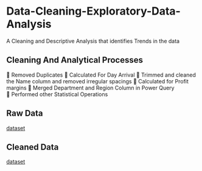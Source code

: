 # Data-Cleaning-Exploratory-Data-Analysis
A Cleaning and Descriptive Analysis that identifies Trends in the data


## Cleaning And Analytical Processes

 Removed Duplicates
 Calculated For Day Arrival
 Trimmed and cleaned the Name column and removed irregular spacings
 Calculated for Profit margins
 Merged Department and Region Column in Power Query  
 Performed other Statistical Operations

## Raw Data

<a href="https://github.com/duval-ys/Data-Cleaning-Exploratory-Data-Analysis/blob/main/Dataset%20Raw.xlsx">dataset</a>


## Cleaned Data
<a href="https://github.com/duval-ys/Data-Cleaning-Exploratory-Data-Analysis/blob/main/Data%20Cleaning.xlsx">dataset</a>

